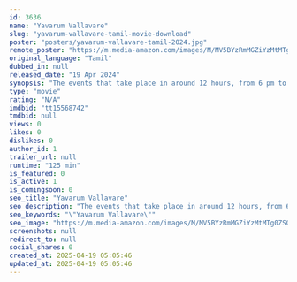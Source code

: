 ```yaml
---
id: 3636
name: "Yavarum Vallavare"
slug: "yavarum-vallavare-tamil-movie-download"
poster: "posters/yavarum-vallavare-tamil-2024.jpg"
remote_poster: "https://m.media-amazon.com/images/M/MV5BYzRmMGZiYzMtMTg0ZS00ZTYzLTlmMDgtZWZlNDY5Y2NhZTMzXkEyXkFqcGdeQXVyMTA4MzQ4NzMw._V1_SX300.jpg"
original_language: "Tamil"
dubbed_in: null
released_date: "19 Apr 2024"
synopsis: "The events that take place in around 12 hours, from 6 pm to 6 am."
type: "movie"
rating: "N/A"
imdbid: "tt15568742"
tmdbid: null
views: 0
likes: 0
dislikes: 0
author_id: 1
trailer_url: null
runtime: "125 min"
is_featured: 0
is_active: 1
is_comingsoon: 0
seo_title: "Yavarum Vallavare"
seo_description: "The events that take place in around 12 hours, from 6 pm to 6 am."
seo_keywords: "\"Yavarum Vallavare\""
seo_image: "https://m.media-amazon.com/images/M/MV5BYzRmMGZiYzMtMTg0ZS00ZTYzLTlmMDgtZWZlNDY5Y2NhZTMzXkEyXkFqcGdeQXVyMTA4MzQ4NzMw._V1_SX300.jpg"
screenshots: null
redirect_to: null
social_shares: 0
created_at: 2025-04-19 05:05:46
updated_at: 2025-04-19 05:05:46
---
```


